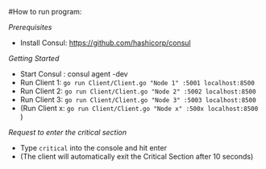 #How to run program:

*Prerequisites*
- Install Consul:
      https://github.com/hashicorp/consul

*Getting Started*
- Start Consul :
    consul agent -dev
- Run Client 1:
    ```go run Client/Client.go "Node 1" :5001 localhost:8500```
- Run Client 2:
    ```go run Client/Client.go "Node 2" :5002 localhost:8500```
- Run Client 3:
    ```go run Client/Client.go "Node 3" :5003 localhost:8500```
- (Run Client x: ```go run Client/Client.go "Node x" :500x localhost:8500``` )

*Request to enter the critical section*
- Type ```critical``` into the console and hit enter
- (The client will automatically exit the Critical Section after 10 seconds)
  

